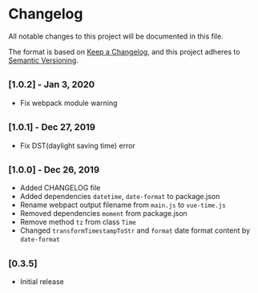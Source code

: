 # Changelog
All notable changes to this project will be documented in this file.

The format is based on [Keep a Changelog](https://keepachangelog.com/zh-TW/1.0.0/),
and this project adheres to [Semantic Versioning](https://semver.org/lang/zh-TW/).

## <sub>[1.0.2] - Jan 3, 2020</sub>
- Fix webpack module warning
  
## <sub>[1.0.1] - Dec 27, 2019</sub>
- Fix DST(daylight saving time) error
  
## <sub>[1.0.0] - Dec 26, 2019</sub>
- Added CHANGELOG file
- Added dependencies `datetime`, `date-format` to package.json
- Rename webpact output filename from `main.js` to `vue-time.js`
- Removed dependencies `moment` from package.json
- Remove method `tz` from class `Time`
- Changed `transformTimestampToStr` and `format` date format content by `date-format`

## <sub>[0.3.5]</sub>
- Initial release

